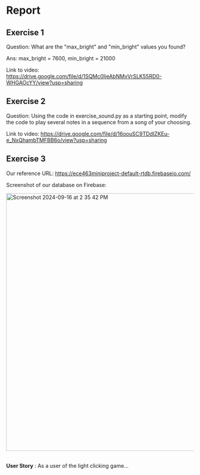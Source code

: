 # Report
## Exercise 1
Question: What are the "max_bright" and "min_bright" values you found?

Ans: max_bright = 7600, 
     min_bright = 21000
     
Link to video: https://drive.google.com/file/d/1SQMc0IjeAbNMvVrSLK55RD0-WHGAOcYY/view?usp=sharing

## Exercise 2
Question: Using the code in exercise_sound.py as a starting point, modify the code to play several notes in a sequence from a song of your choosing.

Link to video: https://drive.google.com/file/d/16oouSC9TDdIZKEu-e_NxQhambTMFBB6o/view?usp=sharing


## Exercise 3

Our reference URL: https://ece463miniproject-default-rtdb.firebaseio.com/

Screenshot of our database on Firebase:

<img width="690" alt="Screenshot 2024-09-16 at 2 35 42 PM" src="https://github.com/user-attachments/assets/f86c2d78-5325-43f7-ab0c-06257f207fd7">

<br>
<br>

**User Story** : As a user of the light clicking game...
